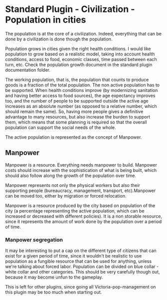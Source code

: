 # Standard Plugin - Civilization - Population in cities

The population is at the core of a civilization. Indeed, everything that can be done by a civilization is done though 
the population.

Population grows in cities given the right health conditions. I would like population to grow based on a realistic 
model, taking into account health conditions, access to food, economic classes, time passed between each turn, etc.
Check the population growth document in the standard plugin documentation folder.

The working population, that is, the population that counts to produce goods is a fraction of the total population. 
The non active population has to be supported. When health conditions improve (by modernizing sanitation and having 
better access to food sources), the age expectancy improves too, and the number of people to be supported outside the 
active age increases as an absolute number (as opposed to a relative number, which should remain the same). So, having 
more people gives a definitive advantage to many resources, but also increase the burden to support them, which means 
that some planning is required so that the overall population can support the social needs of the whole.

The active population is represented as the concept of Manpower.

## Manpower

Manpower is a resource. Everything needs manpower to build. Manpower costs should increase with the sophistication of 
what is being built, which should also follow along the growth of the population over time.

Manpower represents not only the physical workers but also their supporting people (bureaucracy, management, 
transport, etc).Manpower can be moved too, either by migration or forced relocation.

Manpower is a resource produced by the city based on population of the city (a percentage representing the active
population, which can be increased or decreased with different policies). It is a non storable resource, since it
represents the amount of work done by the population over a period of time.

### Manpower segregation

It may be interesting to put a cap on the different type of citizens that can exist for a given period of time, 
since it wouldn't be realistic to use population as a fungible resource that can be used for anything, unless we're 
talking about forced labor. Population can be divided on blue collar - white collar and other categories. 
This should be very carefully though out, because it may become unfun to the gameplay.

This is left for other plugins, since going all Victoria-pop-management on this plugin may be too much when starting out.
